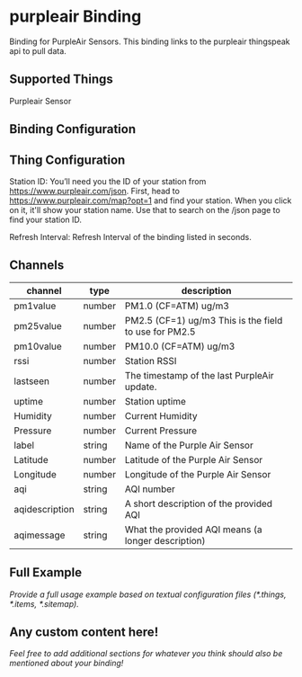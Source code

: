 # purpleair Binding

Binding for PurpleAir Sensors. This binding links to the purpleair thingspeak api to pull data.

## Supported Things

Purpleair Sensor


## Binding Configuration

## Thing Configuration
Station ID:
You’ll need you the ID of your station from https://www.purpleair.com/json. First, head to https://www.purpleair.com/map?opt=1 and find your station. When you click on it, it'll show your station name. Use that to search on the /json page to find your station ID.

Refresh Interval:
Refresh Interval of the binding listed in seconds.

## Channels


| channel         | type   | description                                           |
|-----------------|--------|-------------------------------------------------------|
| pm1value        | number | PM1.0 (CF=ATM) ug/m3                                  |
| pm25value       | number | PM2.5 (CF=1) ug/m3 This is the field to use for PM2.5 |
| pm10value       | number | PM10.0 (CF=ATM) ug/m3                                 |
| rssi            | number | Station RSSI                                          |
| lastseen        | number | The timestamp of the last PurpleAir update.           |
| uptime          | number | Station uptime                                        |
| Humidity        | number | Current Humidity                                      |
| Pressure        | number | Current Pressure                                      |
| label           | string | Name of the Purple Air Sensor                         |
| Latitude        | number | Latitude of the Purple Air Sensor                     |
| Longitude       | number | Longitude of the Purple Air Sensor                    |
| aqi             | string | AQI number                                            |
| aqidescription  | string | A short description of the provided AQI               |
| aqimessage      | string | What the provided AQI means (a longer description)    |




## Full Example

_Provide a full usage example based on textual configuration files (*.things, *.items, *.sitemap)._

## Any custom content here!

_Feel free to add additional sections for whatever you think should also be mentioned about your binding!_
